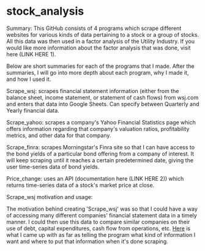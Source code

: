 # stock_analysis
Summary: This GitHub consists of 4 programs which scrape different websites for various kinds of data pertaining to a stock or a group of stocks. All this data was then used in a factor analysis of the Utility Industry. If you would like more information about the factor analysis that was done, visit here (LINK HERE 1). 

Below are short summaries for each of the programs that I made. After the summaries, I will go into more depth about each program, why I made it, and how I used it. 

Scrape_wsj: scrapes financial statement information (either from the balance sheet, income statement, or statement of cash flows) from wsj.com and enters that data into Google Sheets. Can specify between Quarterly and Yearly financial data. 

Scrape_yahoo: scrapes a company's Yahoo Financial Statistics page which offers information regarding that company's valuation ratios, profitability metrics, and other data for that company. 

Scrape_finra: scrapes Morningstar's Finra site so that I can have access to the bond yields of a particular bond offering from a company of interest. It will keep scraping until it reaches a certain predetermined date, giving the user time-series data of bond yields. 

Price_change: uses an API (documentation here (LINK HERE 2)) which returns time-series data of a stock's market price at close.



Scrape_wsj motivation and usage:

The motivation behind creating 'Scrape_wsj' was so that I could have a way of accessing many different companies' financial statement data in a timely manner. I could then use this data to compare similar companies on their use of debt, capital expenditures, cash flow from operations, etc. [Here](github1.png) is what I came up with as far as telling the program what kind of information I want and where to put that information when it's done scraping.
